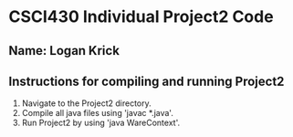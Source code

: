 # CSCI430 Individual Project2 Code
## Name: Logan Krick

## Instructions for compiling and running Project2
1. Navigate to the Project2 directory.
2. Compile all java files using 'javac *.java'.
3. Run Project2 by using 'java WareContext'.
